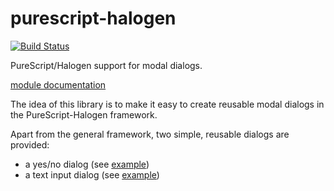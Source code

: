 # purescript-halogen

[![Build Status](https://travis-ci.org/brunjlar/purescript-halogen-dialog.svg?branch=master)](https://travis-ci.org/brunjlar/purescript-halogen-dialog)

PureScript/Halogen support for modal dialogs.

[module documentation](docs/)

The idea of this library is to make it easy to create reusable modal dialogs in the PureScript-Halogen framework.

Apart from the general framework, two simple, reusable dialogs are provided:

- a yes/no dialog (see [example](examples/yesno/))
- a text input dialog (see [example](examples/input/))